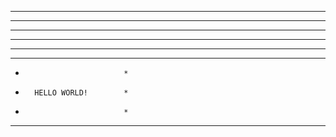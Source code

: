 **    **  ******  **       **       *******        **       **    *******      *******    **        ********    **
**    **  **      **       **       **   **        **       **    **   **      **   **    **        **    **    **
********  ******  **       **       **   **        **       **    **   **      *******    **        **     *    **
**    **  **      **       **       **   **        **  ***  **    **   **      **  *      **        **    **    
**    **  ******  ******   ******   *******        ****  *****    *******      **  ****   ******    *******     **


*****************************
*                           *
*       HELLO WORLD!        *
*                           *
*****************************
